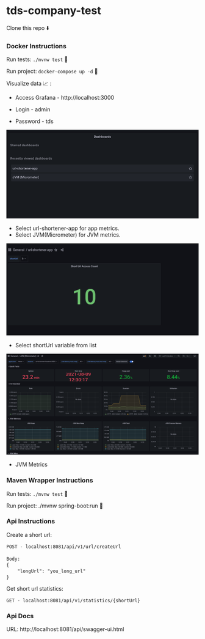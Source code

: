 # tds-company-test

Clone this repo :arrow_down:

### Docker Instructions

Run tests: `./mvnw test` :test_tube:

Run project: `docker-compose up -d` :rocket:

Visualize data :chart_with_upwards_trend: :

  - Access Grafana - http://localhost:3000
  
  - Login - admin
  
  - Password - tds
  
  ![alt text](public/grafana1.png?raw=true "Grafana1")
  
  - Select url-shortener-app for app metrics.
  - Select JVM(Micrometer) for JVM metrics.

  ![alt text](public/grafana2.png?raw=true "Grafana1")
  
  - Select shortUrl variable from list
  
  ![alt text](public/grafana3.png?raw=true "Grafana1")
  
  - JVM Metrics


### Maven Wrapper Instructions

Run tests: `./mvnw test` :test_tube:

Run project: ./mvnw spring-boot:run :rocket:

### Api Instructions

Create a short url:

```
POST - localhost:8081/api/v1/url/createUrl 

Body:
{
    "longUrl": "you_long_url"
}
```

Get short url statistics:

```
GET - localhost:8081/api/v1/statistics/{shortUrl}
```

### Api Docs

URL: http://localhost:8081/api/swagger-ui.html
